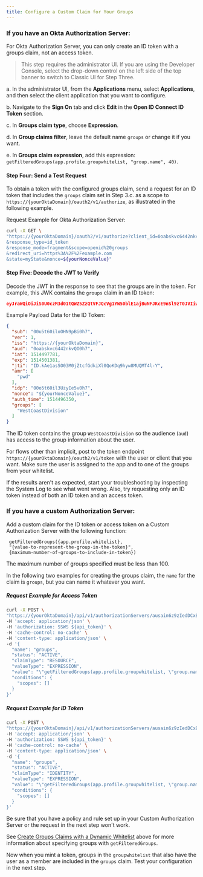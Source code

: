 ```yaml
---
title: Configure a Custom Claim for Your Groups
---
```


### If you have an Okta Authorization Server:

For Okta Authorization Server, you can only create an ID token with a groups claim, not an access token.

> This step requires the administrator UI. If you are using the Developer Console, select the drop-down control on the left side of the top banner to switch to Classic UI for Step Three.

 a. In the administrator UI, from the **Applications** menu, select **Applications**, and then select the client application that you want to configure.

 b. Navigate to the **Sign On** tab and click **Edit** in the **Open ID Connect ID Token** section.

 c. In **Groups claim type**, choose **Expression**.

 d. In **Group claims filter**, leave the default name `groups` or change it if you want.

 e. In **Groups claim expression**, add this expression: `getFilteredGroups(app.profile.groupwhitelist, "group.name", 40)`.

#### Step Four: Send a Test Request

To obtain a token with the configured groups claim, send a request for an ID token that includes the `groups` claim set in Step 3.c. as a scope to `https://{yourOktaDomain}/oauth2/v1/authorize`, as illustrated in the following example.

Request Example for Okta Authorization Server:

```bash
curl -X GET \
"https://{yourOktaDomain}/oauth2/v1/authorize?client_id=0oabskvc6442nkvQO0h7
&response_type=id_token
&response_mode=fragment&scope=openid%20groups
&redirect_uri=https%3A%2F%2Fexample.com
&state=myState&nonce=${yourNonceValue}"
```

#### Step Five: Decode the JWT to Verify

Decode the JWT in the response to see that the groups are in the token. For example, this JWK contains the `groups` claim in an ID token:

 ```JSON
eyJraWQiOiJiS0U0czM3d01tQWZ5ZzQtVFJQcVg1YW50blE1ajBuNFJKcE9nSl9zT0JVIiwiYWxnIjoiUlMyNTYifQ.eyJzdWIiOiIwMHU1dDYwaWxvT0hOOXBCaTBoNyIsInZlciI6MSwiaXNzIjoiaHR0cHM6Ly9teXN0aWNvcnAub2t0YXByZXZpZXcuY29tIiwiYXVkIjoiMG9hYnNrdmM2NDQybmt2UU8waDciLCJpYXQiOjE1MTQ0OTc3ODEsImV4cCI6MTUxNDUwMTM4MSwianRpIjoiSUQua0FlMWFzU08wM00walp0Y2ZHZGtpWGwwUW9LRHE5aHl3OE1VUU1UNGwtWSIsImFtciI6WyJwd2QiXSwiaWRwIjoiMDBvNXQ2MGlsM1V6eUllNXYwaDciLCJub25jZSI6IjQ1YzExMDJiLTM0MmUtNGZjMC04ZDllLWM0NTY0MmFlOWFkOCIsImF1dGhfdGltZSI6MTUxNDQ5NjM1MCwiZ3JvdXBzIjpbIldlc3RDb2FzdERpdmlzaW9uIl19.ACKbJZ-lbGtgBAQDhamq7K9WJzHS0WySN0R2LXSkBahWWVMU1W-oTh2xDuHmyQv6HZpk-V4epnk-OItRBQb214NsRG8AJGn5n3QGYp5xPWVXXQ_hFZSro4br6Rdn_U8iZebqs6EXpGhxG7tN9VEgB-SkAynHdy2MbQpikGWcxORSA8vQLQhDRt2VZDobienTA8zLeThzOyAmhPjELxHRHFVT1OOrEoCqUV6wlk8LfhATRlxZGm6lrlZQbqxV_PDM8u7zN0l9XV01Rh0WHO7zZ_Oq0PEeQkf-TC9x7Gl_pOuRyRfGEsrqq-ZEL6AZszxotRKQJO1nNahAhfbNESO2mg
```

Example Payload Data for the ID Token:

```JSON
{
  "sub": "00u5t60iloOHN9pBi0h7",
  "ver": 1,
  "iss": "https://{yourOktaDomain}",
  "aud": "0oabskvc6442nkvQO0h7",
  "iat": 1514497781,
  "exp": 1514501381,
  "jti": "ID.kAe1asSO03M0jZtcfGdkiXl0QoKDq9hyw8MUQMT4l-Y",
  "amr": [
    "pwd"
  ],
  "idp": "00o5t60il3UzyIe5v0h7",
  "nonce": "${yourNonceValue}",
  "auth_time": 1514496350,
  "groups": [
    "WestCoastDivision"
  ]
}
```

The ID token contains the group `WestCoastDivision` so the audience (`aud`) has access to the group information about the user.

For flows other than implicit, post to the token endpoint `https://{yourOktaDomain}/oauth2/v1/token` with the user or client that you want. Make sure the user is assigned to the app and to one of the groups from your whitelist.

If the results aren't as expected, start your troubleshooting by inspecting the System Log to see what went wrong. Also, try requesting only an ID token instead of both an ID token and an access token.

### If you have a custom Authorization Server:

Add a custom claim for the ID token or access token on a Custom Authorization Server with the following function:

```
 getFilteredGroups({app.profile.whitelist},
 "{value-to-represent-the-group-in-the-token}",
 {maximum-number-of-groups-to-include-in-token})
```

The maximum number of groups specified must be less than 100.

In the following two examples for creating the groups claim, the `name` for the claim is `groups`, but you can name it whatever you want.

##### Request Example for Access Token

```bash
curl -X POST \
"https://{yourOktaDomain}/api/v1/authorizationServers/ausain6z9zIedDCxB0h7/claims" \
-H 'accept: application/json' \
-H 'authorization: SSWS ${api_token}' \
-H 'cache-control: no-cache' \
-H 'content-type: application/json' \
-d '{
  "name": "groups",
  "status": "ACTIVE",
  "claimType": "RESOURCE",
  "valueType": "EXPRESSION",
  "value": "\"getFilteredGroups(app.profile.groupwhitelist, \"group.name\", 40)\"",
  "conditions": {
    "scopes": []
  }
}'
```

##### Request Example for ID Token

```bash
curl -X POST \
"https://{yourOktaDomain}/api/v1/authorizationServers/ausain6z9zIedDCxB0h7/claims" \
-H 'accept: application/json' \
-H 'authorization: SSWS ${api_token}' \
-H 'cache-control: no-cache' \
-H 'content-type: application/json' \
-d '{
  "name": "groups",
  "status": "ACTIVE",
  "claimType": "IDENTITY",
  "valueType": "EXPRESSION",
  "value": "\"getFilteredGroups(app.profile.groupwhitelist, \"group.name\", 40)\"",
  "conditions": {
    "scopes": []
  }
}'
 ```

Be sure that you have a policy and rule set up in your Custom Authorization Server or the request in the next step won't work.

See [Create Groups Claims with a Dynamic Whitelist](#create-groups-claims-with-a-dynamic-whitelist) above for more information about specifying groups with `getFilteredGroups`.

Now when you mint a token, groups in the `groupwhitelist` that also have the user as a member are included in the `groups` claim. Test your configuration in the next step.

<NextSectionLink/>
